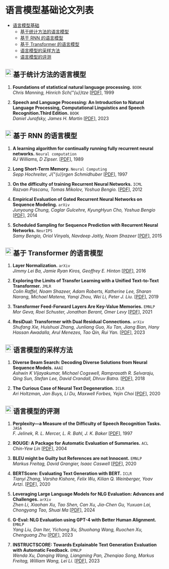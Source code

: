 # 语言模型基础论文列表

- [语言模型基础](#语言模型基础)
  - [基于统计方法的语言模型](#基于统计方法的语言模型)
  - [基于 RNN 的语言模型](#基于-rnn-的语言模型)
  - [基于 Transformer 的语言模型](#基于-transformer-的语言模型)
  - [语言模型的采样方法](#语言模型的采样方法)
  - [语言模型的评测](#语言模型的评测)


## <img src="../figure/star.svg" width="25" height="25" />基于统计方法的语言模型

1. **Foundations of statistical natural language processing.** `BOOK`  
    *Chris Manning, Hinrich Sch{\"{u}}tze* [[PDF](https://nlp.stanford.edu/fsnlp/)], 1999

2. **Speech and Language Processing: An Introduction to Natural Language Processing, Computational Linguistics and Speech Recognition.Third Edition.** `BOOK`  
    *Daniel Jurafsky, James H. Martin* [[PDF](https://web.stanford.edu/~jurafsky/slp3/ed3book.pdf)], 2023


## <img src="../figure/star.svg" width="25" height="25" />基于 RNN 的语言模型

1. **A learning algorithm for continually running fully recurrent neural networks.** `Neural computation`  
    *RJ Williams, D Zipser.* [[PDF](https://gwern.net/doc/ai/nn/rnn/1989-williams-2.pdf)], 1989
  
2. **Long Short-Term Memory.** `Neural Computing`  
    *Sepp Hochreiter, J{\"{u}}rgen Schmidhuber* [[PDF](https://deeplearning.cs.cmu.edu/F23/document/readings/LSTM.pdf)], 1997

3. **On the difficulty of training Recurrent Neural Networks.** `ICML`  
    *Razvan Pascanu, Tomas Mikolov, Yoshua Bengio.* [[PDF](https://arxiv.org/abs/1211.5063)], 2012

4. **Empirical Evaluation of Gated Recurrent Neural Networks on Sequence Modeling.** `arXiv`  
    *Junyoung Chung, Caglar Gulcehre, KyungHyun Cho, Yoshua Bengio* [[PDF](https://arxiv.org/abs/1412.3555)], 2014 

5. **Scheduled Sampling for Sequence Prediction with Recurrent Neural Networks.** `NeurIPS`  
    *Samy Bengio, Oriol Vinyals, Navdeep Jaitly, Noam Shazeer* [[PDF](https://arxiv.org/abs/1506.03099)], 2015    





## <img src="../figure/star.svg" width="25" height="25" />基于 Transformer 的语言模型

1. **Layer Normalization.** `arXiv`  
    *Jimmy Lei Ba, Jamie Ryan Kiros, Geoffrey E. Hinton* [[PDF](https://arxiv.org/abs/1607.06450)], 2016

2. **Exploring the Limits of Transfer Learning with a Unified Text-to-Text Transformer.** `JMLR`  
*Colin Raffel, Noam Shazeer, Adam Roberts, Katherine Lee, Sharan Narang, Michael Matena, Yanqi Zhou, Wei Li, Peter J. Liu.* [[PDF](https://arxiv.org/abs/1910.10683)], 2019

3. **Transformer Feed-Forward Layers Are Key-Value Memories.** `EMNLP`  
    *Mor Geva, Roei Schuster, Jonathan Berant, Omer Levy* [[PDF](https://arxiv.org/abs/2012.14913)], 2021

4. **ResiDual: Transformer with Dual Residual Connections.** `arXiv`  
    *Shufang Xie, Huishuai Zhang, Junliang Guo, Xu Tan, Jiang Bian, Hany Hassan Awadalla, Arul Menezes, Tao Qin, Rui Yan.* [[PDF](https://arxiv.org/abs/2304.14802)], 2023




## <img src="../figure/star.svg" width="25" height="25" />语言模型的采样方法

1. **Diverse Beam Search: Decoding Diverse Solutions from Neural Sequence Models.** `AAAI`  
    *Ashwin K Vijayakumar, Michael Cogswell, Ramprasath R. Selvaraju, Qing Sun, Stefan Lee, David Crandall, Dhruv Batra.* [[PDF](https://arxiv.org/abs/1610.02424)], 2018

2. **The Curious Case of Neural Text Degeneration.** `ICLR`  
    *Ari Holtzman, Jan Buys, Li Du, Maxwell Forbes, Yejin Choi* [[PDF](https://arxiv.org/abs/1904.09751)], 2020




## <img src="../figure/star.svg" width="25" height="25" />语言模型的评测


1. **Perplexity—a Measure of the Difficulty of Speech Recognition Tasks.** `JASA`  
    *F. Jelinek, R. L. Mercer, L. R. Bahl, J. K. Baker* [[PDF](https://pubs.aip.org/asa/jasa/article/62/S1/S63/642598/Perplexity-a-measure-of-the-difficulty-of-speech)], 1997

2. **ROUGE: A Package for Automatic Evaluation of Summaries.** `ACL`  
    *Chin-Yew Lin* [[PDF](https://aclanthology.org/W04-1013/)], 2004

3. **BLEU might be Guilty but References are not Innocent.** `EMNLP`  
    *Markus Freitag, David Grangier, Isaac Caswell* [[PDF](https://arxiv.org/abs/2004.06063)], 2020

4. **BERTScore: Evaluating Text Generation with BERT.** `ICLR`  
    *Tianyi Zhang, Varsha Kishore, Felix Wu, Kilian Q. Weinberger, Yoav Artzi.* [[PDF](https://arxiv.org/abs/1904.09675)], 2020

5. **Leveraging Large Language Models for NLG Evaluation: Advances and Challenges.** `arXiv`  
    *Zhen Li, Xiaohan Xu, Tao Shen, Can Xu, Jia-Chen Gu, Yuxuan Lai, Chongyang Tao, Shuai Ma* [[PDF](https://arxiv.org/abs/2401.07103)], 2024

6. **G-Eval: NLG Evaluation using GPT-4 with Better Human Alignment.** `EMNLP`  
    *Yang Liu, Dan Iter, Yichong Xu, Shuohang Wang, Ruochen Xu, Chenguang Zhu* [[PDF](https://arxiv.org/abs/2303.16634)], 2023

7. **INSTRUCTSCORE: Towards Explainable Text Generation Evaluation with Automatic Feedback.** `EMNLP`  
    *Wenda Xu, Danqing Wang, Liangming Pan, Zhenqiao Song, Markus Freitag, William Wang, Lei Li.* [[PDF](https://aclanthology.org/2023.emnlp-main.365/)], 2023


































  





  




